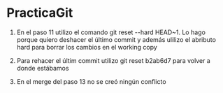# PracticaGit

1. En el paso 11 utilizo el comando git reset --hard HEAD~1. Lo hago porque quiero deshacer el 
   último commit y además ulilizo el abributo hard para borrar los cambios en el working copy
2. Para rehacer el últim commit utilizo git reset b2ab6d7 para volver a donde estábamos

3. En el merge del paso 13 no se creó ningún conflicto


